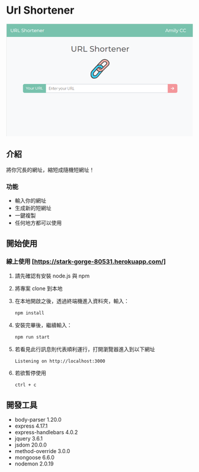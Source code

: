 # Url Shortener

![Index page about Url Shortener](./public/image/readme.png)

## 介紹

將你冗長的網址，縮短成隨機短網址！

### 功能

- 輸入你的網址
- 生成新的短網址
- 一鍵複製
- 任何地方都可以使用

## 開始使用

### 線上使用 [https://stark-gorge-80531.herokuapp.com/]

1. 請先確認有安裝 node.js 與 npm
2. 將專案 clone 到本地
3. 在本地開啟之後，透過終端機進入資料夾，輸入：

   ```bash
   npm install
   ```

4. 安裝完畢後，繼續輸入：

   ```bash
   npm run start
   ```

5. 若看見此行訊息則代表順利運行，打開瀏覽器進入到以下網址

   ```bash
   Listening on http://localhost:3000
   ```

6. 若欲暫停使用

   ```bash
   ctrl + c
   ```

## 開發工具

- body-parser 1.20.0
- express 4.17.1
- express-handlebars 4.0.2
- jquery 3.6.1
- jsdom 20.0.0
- method-override 3.0.0
- mongoose 6.6.0
- nodemon 2.0.19
